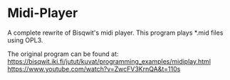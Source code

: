 # Midi-Player
A complete rewrite of Bisqwit's midi player.
This program plays *.mid files using OPL3.

The original program can be found at:
https://bisqwit.iki.fi/jutut/kuvat/programming_examples/midiplay.html
https://www.youtube.com/watch?v=ZwcFV3KrnQA&t=110s
